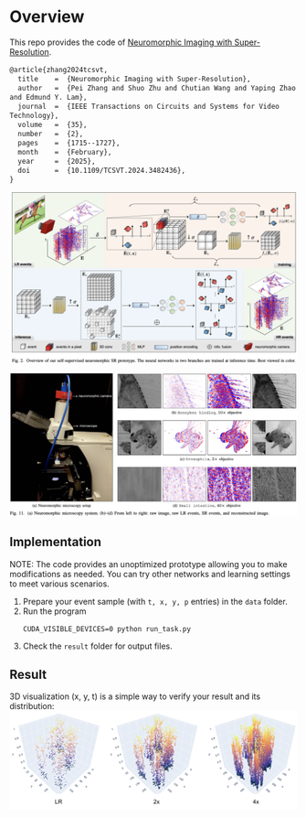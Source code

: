 # Overview
This repo provides the code of [Neuromorphic Imaging with Super-Resolution](https://doi.org/10.1109/TCSVT.2024.3482436).
```
@article{zhang2024tcsvt,
  title    =  {Neuromorphic Imaging with Super-Resolution},
  author   =  {Pei Zhang and Shuo Zhu and Chutian Wang and Yaping Zhao and Edmund Y. Lam},
  journal  =  {IEEE Transactions on Circuits and Systems for Video Technology},
  volume   =  {35},
  number   =  {2},
  pages    =  {1715--1727},
  month    =  {February},
  year     =  {2025},
  doi      =  {10.1109/TCSVT.2024.3482436},
}
```
![DEMO](./imgs/workflow.png)

![DEMO](./imgs/ex.png)

## Implementation
NOTE: The code provides an unoptimized prototype allowing you to make modifications as needed. You can try other networks and learning settings to meet various scenarios.
1. Prepare your event sample (with `t, x, y, p` entries) in the `data` folder.
2. Run the program
   ```
   CUDA_VISIBLE_DEVICES=0 python run_task.py
   ```
3. Check the `result` folder for output files.

## Result
3D visualization (x, y, t) is a simple way to verify your result and its distribution:
![DEMO](./imgs/demo.png)

